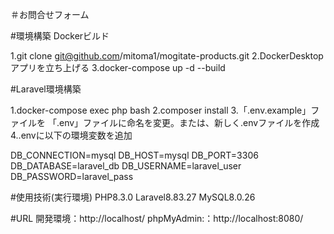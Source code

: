 ＃お問合せフォーム

#環境構築
Dockerビルド

1.git clone git@github.com/mitoma1/mogitate-products.git
2.DockerDesktopアプリを立ち上げる
3.docker-compose up -d --build

#Laravel環境構築

1.docker-compose exec php bash
2.composer install
3.「.env.example」ファイルを 「.env」ファイルに命名を変更。または、新しく.envファイルを作成
4..envに以下の環境変数を追加

DB_CONNECTION=mysql
DB_HOST=mysql
DB_PORT=3306
DB_DATABASE=laravel_db
DB_USERNAME=laravel_user
DB_PASSWORD=laravel_pass

#使用技術(実行環境)
PHP8.3.0
Laravel8.83.27
MySQL8.0.26

#URL
開発環境：http://localhost/
phpMyAdmin:：http://localhost:8080/
